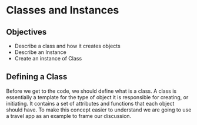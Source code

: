 
# Classes and Instances

## Objectives

* Describe a class and how it creates objects
* Describe an Instance
* Create an instance of Class

## Defining a Class

Before we get to the code, we should define what is a class. A class is essentially a template for the type of object it is responsible for creating, or initiating. It contains a set of attributes and functions that each object should have. To make this concept easier to understand we are going to use a travel app as an example to frame our discussion.
